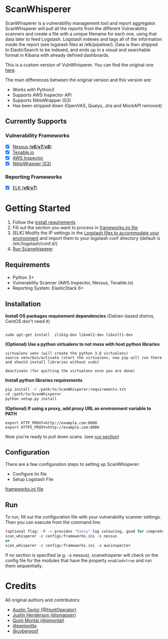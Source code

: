 ScanWhisperer
===============

ScanWhisperer is a vulnerability management tool and report aggregator. ScanWhisperer will pull all the reports from the different Vulnerability scanners and create a file with a unique filename for each one, using that data later to feed Logstash. Logstash indexes and tags all of the information inside the report (see logstash files at /elk/pipeline/). Data is then shipped to ElasticSearch to be indexed, and ends up in a visual and searchable format in Kibana with already defined dashboards.

This is a custom version of VulnWhisperer. You can find the original one <a href="https://github.com/HASecuritySolutions/VulnWhisperer">here</a>.

The main differences between the original version and this version are:
- Works with Python3
- Supports AWS Inspector API
- Supports NiktoWrapper (S3)
- Has been stripped down (OpenVAS, Qualys, Jira and MockAPI removed)

Currently Supports
-----------------

### Vulnerability Frameworks

- [X] [Nessus (**v6**/**v7**/**v8**)](https://www.tenable.com/products/nessus/nessus-professional)
- [X] [Tenable.io](https://www.tenable.com/products/tenable-io)
- [X] [AWS Inspector](https://aws.amazon.com/it/inspector/)
- [X] [NiktoWrapper (S3)](https://github.com/AlbertoMarziali/NiktoWrapper)

### Reporting Frameworks

- [X] [ELK (**v6**/**v7**)](https://www.elastic.co/elk-stack)



Getting Started
===============

1) Follow the [install requirements](#installreq)
2) Fill out the section you want to process in <a href="https://github.com/AlbertoMarziali/ScanWhisperer/blob/main/configs/frameworks.ini">frameworks.ini file</a>
3) [ELK] Modify the IP settings in the <a href="https://github.com/AlbertoMarziali/ScanWhisperer/elk/pipeline">Logstash files to accommodate your environment</a> and import them to your logstash conf directory (default is /etc/logstash/conf.d/)
4) [Run Scanwhisperer](#run)

Requirements
-------------
####
*   Python 3+
*   Vulnerability Scanner (AWS Inspector, Nessus, Tenable.io)
*   Reporting System: ElasticStack 6+

<a id="installreq">Installation</a>
--------------------
**Install OS packages requirement dependencies** (Debian-based distros, CentOS don't need it)
```shell

sudo apt-get install  zlib1g-dev libxml2-dev libxslt1-dev 
```

**(Optional) Use a python virtualenv to not mess with host python libraries**
```shell
virtualenv venv (will create the python 3.6 virtualenv)
source venv/bin/activate (start the virtualenv, now pip will run there and should install libraries without sudo)

deactivate (for quitting the virtualenv once you are done)
```

**Install python libraries requirements**

```python
pip install -r /path/to/ScanWhisperer/requirements.txt
cd /path/to/ScanWhisperer
python setup.py install
```

**(Optional) If using a proxy, add proxy URL as environment variable to PATH**
```shell
export HTTP_PROXY=http://example.com:8080
export HTTPS_PROXY=http://example.com:8080
```

Now you're ready to pull down scans. (see <a href="#run">run section</a>)

Configuration
-----

There are a few configuration steps to setting up ScanWhisperer:
*   Configure Ini file
*   Setup Logstash File

<a href="https://github.com/AlbertoMarziali/ScanWhisperer/blob/main/configs/frameworks.ini">frameworks.ini file</a>

<a id="run">Run</a>
-----
To run, fill out the configuration file with your vulnerability scanner settings. Then you can execute from the command line.
```python
(optional flag: -F -> provides "Fancy" log colouring, good for comprehension when manually executing ScanWhisperer)
scan_whisperer -c configs/frameworks.ini -s nessus 
or
scan_whisperer -c configs/frameworks.ini -s awsinspector

```
If no section is specified (e.g. -s nessus), scanwhisperer will check on the config file for the modules that have the property `enabled=true` and run them sequentially.



Credits
===============
All original authors and contributors:
   - [Austin Taylor (@HuntOperator)](https://github.com/austin-taylor)
   - [Justin Henderson (@smapper)](https://github.com/SMAPPER)
   - [Quim Montal (@qmontal)](https://github.com/qmontal)
   - [@pemontto](https://github.com/pemontto)
   - [@cybergoof](https://github.com/cybergoof)
